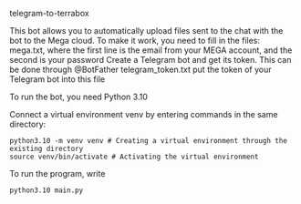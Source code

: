telegram-to-terrabox

This bot allows you to automatically upload files sent to the chat with the bot to the Mega cloud. To make it work, you need to fill in the files:
mega.txt, where the first line is the email from your MEGA account, and the second is your password
Create a Telegram bot and get its token. This can be done through @BotFather
telegram_token.txt put the token of your Telegram bot into this file

To run the bot, you need Python 3.10

Connect a virtual environment venv by entering commands in the same directory:

```
python3.10 -m venv venv # Creating a virtual environment through the existing directory
source venv/bin/activate # Activating the virtual environment
```

To run the program, write
```
python3.10 main.py
```
